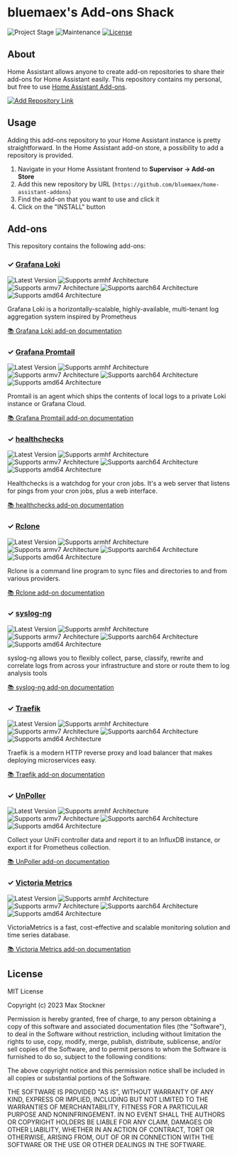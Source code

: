 # bluemaex's Add-ons Shack

![Project Stage][project-stage-shield]
![Maintenance][maintenance-shield]
[![License][license-shield]](LICENSE.md)

## About

Home Assistant allows anyone to create add-on repositories to share their
add-ons for Home Assistant easily. This repository contains my personal,
but free to use [Home Assistant Add-ons][ha-addons].

[![Add Repository Link][add-repository-image]][add-repository-button]

## Usage

Adding this add-ons repository to your Home Assistant instance is pretty
straightforward. In the Home Assistant add-on store, a possibility to
add a repository is provided.

1. Navigate in your Home Assistant frontend to **Supervisor -> Add-on Store**
1. Add this new repository by URL (`https://github.com/bluemaex/home-assistant-addons`)
1. Find the add-on that you want to use and click it
1. Click on the "INSTALL" button

## Add-ons

This repository contains the following add-ons:

### &#10003; [Grafana Loki][addon-grafana-loki]

![Latest Version][grafana-loki-version-shield]
![Supports armhf Architecture][grafana-loki-armhf-shield]
![Supports armv7 Architecture][grafana-loki-armv7-shield]
![Supports aarch64 Architecture][grafana-loki-aarch64-shield]
![Supports amd64 Architecture][grafana-loki-amd64-shield]

Grafana Loki is a horizontally-scalable, highly-available, multi-tenant log aggregation system inspired by Prometheus

[:books: Grafana Loki add-on documentation][addon-doc-grafana-loki]

### &#10003; [Grafana Promtail][addon-grafana-promtail]

![Latest Version][grafana-promtail-version-shield]
![Supports armhf Architecture][grafana-promtail-armhf-shield]
![Supports armv7 Architecture][grafana-promtail-armv7-shield]
![Supports aarch64 Architecture][grafana-promtail-aarch64-shield]
![Supports amd64 Architecture][grafana-promtail-amd64-shield]

Promtail is an agent which ships the contents of local logs to a private Loki instance or Grafana Cloud.

[:books: Grafana Promtail add-on documentation][addon-doc-grafana-promtail]

### &#10003; [healthchecks][addon-healthchecks]

![Latest Version][healthchecks-version-shield]
![Supports armhf Architecture][healthchecks-armhf-shield]
![Supports armv7 Architecture][healthchecks-armv7-shield]
![Supports aarch64 Architecture][healthchecks-aarch64-shield]
![Supports amd64 Architecture][healthchecks-amd64-shield]

Healthchecks is a watchdog for your cron jobs.
It's a web server that listens for pings from your cron jobs, plus a web interface.

[:books: healthchecks add-on documentation][addon-doc-healthchecks]

### &#10003; [Rclone][addon-rclone]

![Latest Version][rclone-version-shield]
![Supports armhf Architecture][rclone-armhf-shield]
![Supports armv7 Architecture][rclone-armv7-shield]
![Supports aarch64 Architecture][rclone-aarch64-shield]
![Supports amd64 Architecture][rclone-amd64-shield]

Rclone is a command line program to sync files and directories to and
from various providers.

[:books: Rclone add-on documentation][addon-doc-rclone]

### &#10003; [syslog-ng][addon-syslog-ng]

![Latest Version][syslog-ng-version-shield]
![Supports armhf Architecture][syslog-ng-armhf-shield]
![Supports armv7 Architecture][syslog-ng-armv7-shield]
![Supports aarch64 Architecture][syslog-ng-aarch64-shield]
![Supports amd64 Architecture][syslog-ng-amd64-shield]

syslog-ng allows you to flexibly collect, parse, classify, rewrite
and correlate logs from across your infrastructure and store or route
them to log analysis tools

[:books: syslog-ng add-on documentation][addon-doc-syslog-ng]

### &#10003; [Traefik][addon-traefik]

![Latest Version][traefik-version-shield]
![Supports armhf Architecture][traefik-armhf-shield]
![Supports armv7 Architecture][traefik-armv7-shield]
![Supports aarch64 Architecture][traefik-aarch64-shield]
![Supports amd64 Architecture][traefik-amd64-shield]

Traefik is a modern HTTP reverse proxy and load balancer that makes deploying
microservices easy.

[:books: Traefik add-on documentation][addon-doc-traefik]

### &#10003; [UnPoller][addon-unpoller]

![Latest Version][unpoller-version-shield]
![Supports armhf Architecture][unpoller-armhf-shield]
![Supports armv7 Architecture][unpoller-armv7-shield]
![Supports aarch64 Architecture][unpoller-aarch64-shield]
![Supports amd64 Architecture][unpoller-amd64-shield]

Collect your UniFi controller data and report it to an InfluxDB instance, or export it for Prometheus collection.

[:books: UnPoller add-on documentation][addon-doc-unpoller]

### &#10003; [Victoria Metrics][addon-victoriametrics]

![Latest Version][victoriametrics-version-shield]
![Supports armhf Architecture][victoriametrics-armhf-shield]
![Supports armv7 Architecture][victoriametrics-armv7-shield]
![Supports aarch64 Architecture][victoriametrics-aarch64-shield]
![Supports amd64 Architecture][victoriametrics-amd64-shield]

VictoriaMetrics is a fast, cost-effective and scalable monitoring solution and time series database.

[:books: Victoria Metrics add-on documentation][addon-doc-victoriametrics]


## License

MIT License

Copyright (c) 2023 Max Stockner

Permission is hereby granted, free of charge, to any person obtaining a copy
of this software and associated documentation files (the "Software"), to deal
in the Software without restriction, including without limitation the rights
to use, copy, modify, merge, publish, distribute, sublicense, and/or sell
copies of the Software, and to permit persons to whom the Software is
furnished to do so, subject to the following conditions:

The above copyright notice and this permission notice shall be included in all
copies or substantial portions of the Software.

THE SOFTWARE IS PROVIDED "AS IS", WITHOUT WARRANTY OF ANY KIND, EXPRESS OR
IMPLIED, INCLUDING BUT NOT LIMITED TO THE WARRANTIES OF MERCHANTABILITY,
FITNESS FOR A PARTICULAR PURPOSE AND NONINFRINGEMENT. IN NO EVENT SHALL THE
AUTHORS OR COPYRIGHT HOLDERS BE LIABLE FOR ANY CLAIM, DAMAGES OR OTHER
LIABILITY, WHETHER IN AN ACTION OF CONTRACT, TORT OR OTHERWISE, ARISING FROM,
OUT OF OR IN CONNECTION WITH THE SOFTWARE OR THE USE OR OTHER DEALINGS IN THE
SOFTWARE.

[add-repository-button]: https://my.home-assistant.io/redirect/supervisor_add_addon_repository/?repository_url=https://github.com/bluemaex/home-assistant-addons
[ha-addons]: https://www.home-assistant.io/addons/
[add-repository-image]: https://my.home-assistant.io/badges/supervisor_add_addon_repository.svg
[license-shield]: https://img.shields.io/github/license/bluemaex/home-assistant-addons.svg
[maintenance-shield]: https://img.shields.io/maintenance/yes/2023.svg
[project-stage-shield]: https://img.shields.io/badge/project%20stage-production%20ready-brightgreen.svg
[addon-grafana-loki]: https://github.com/bluemaex/home-assistant-addons/tree/grafana-loki-3.0.6
[addon-doc-grafana-loki]: https://github.com/bluemaex/home-assistant-addons/blob/grafana-loki-3.0.6/README.md
[grafana-loki-version-shield]: https://img.shields.io/badge/version-3.0.6-blue.svg
[grafana-loki-aarch64-shield]: https://img.shields.io/badge/aarch64-yes-green.svg
[grafana-loki-amd64-shield]: https://img.shields.io/badge/amd64-yes-green.svg
[grafana-loki-armhf-shield]: https://img.shields.io/badge/armhf-no-red.svg
[grafana-loki-armv7-shield]: https://img.shields.io/badge/armv7-no-red.svg
[addon-grafana-promtail]: https://github.com/bluemaex/home-assistant-addons/tree/grafana-promtail-3.0.6
[addon-doc-grafana-promtail]: https://github.com/bluemaex/home-assistant-addons/blob/grafana-promtail-3.0.6/README.md
[grafana-promtail-version-shield]: https://img.shields.io/badge/version-3.0.6-blue.svg
[grafana-promtail-aarch64-shield]: https://img.shields.io/badge/aarch64-yes-green.svg
[grafana-promtail-amd64-shield]: https://img.shields.io/badge/amd64-yes-green.svg
[grafana-promtail-armhf-shield]: https://img.shields.io/badge/armhf-no-red.svg
[grafana-promtail-armv7-shield]: https://img.shields.io/badge/armv7-no-red.svg
[addon-healthchecks]: https://github.com/bluemaex/home-assistant-addons/tree/healthchecks-3.1.1
[addon-doc-healthchecks]: https://github.com/bluemaex/home-assistant-addons/blob/healthchecks-3.1.1/README.md
[healthchecks-version-shield]: https://img.shields.io/badge/version-3.1.1-blue.svg
[healthchecks-aarch64-shield]: https://img.shields.io/badge/aarch64-yes-green.svg
[healthchecks-amd64-shield]: https://img.shields.io/badge/amd64-yes-green.svg
[healthchecks-armhf-shield]: https://img.shields.io/badge/armhf-no-red.svg
[healthchecks-armv7-shield]: https://img.shields.io/badge/armv7-no-red.svg
[addon-rclone]: https://github.com/bluemaex/home-assistant-addons/tree/rclone-3.1.4
[addon-doc-rclone]: https://github.com/bluemaex/home-assistant-addons/blob/rclone-3.1.4/README.md
[rclone-version-shield]: https://img.shields.io/badge/version-3.1.4-blue.svg
[rclone-aarch64-shield]: https://img.shields.io/badge/aarch64-yes-green.svg
[rclone-amd64-shield]: https://img.shields.io/badge/amd64-yes-green.svg
[rclone-armhf-shield]: https://img.shields.io/badge/armhf-no-red.svg
[rclone-armv7-shield]: https://img.shields.io/badge/armv7-yes-green.svg
[addon-syslog-ng]: https://github.com/bluemaex/home-assistant-addons/tree/syslog-ng-5.0.3
[addon-doc-syslog-ng]: https://github.com/bluemaex/home-assistant-addons/blob/syslog-ng-5.0.3/README.md
[syslog-ng-version-shield]: https://img.shields.io/badge/version-5.0.3-blue.svg
[syslog-ng-aarch64-shield]: https://img.shields.io/badge/aarch64-yes-green.svg
[syslog-ng-amd64-shield]: https://img.shields.io/badge/amd64-yes-green.svg
[syslog-ng-armhf-shield]: https://img.shields.io/badge/armhf-no-red.svg
[syslog-ng-armv7-shield]: https://img.shields.io/badge/armv7-no-red.svg
[addon-traefik]: https://github.com/bluemaex/home-assistant-addons/tree/traefik-4.2.4
[addon-doc-traefik]: https://github.com/bluemaex/home-assistant-addons/blob/traefik-4.2.4/README.md
[traefik-version-shield]: https://img.shields.io/badge/version-4.2.4-blue.svg
[traefik-aarch64-shield]: https://img.shields.io/badge/aarch64-yes-green.svg
[traefik-amd64-shield]: https://img.shields.io/badge/amd64-yes-green.svg
[traefik-armhf-shield]: https://img.shields.io/badge/armhf-no-red.svg
[traefik-armv7-shield]: https://img.shields.io/badge/armv7-yes-green.svg
[addon-unpoller]: https://github.com/bluemaex/home-assistant-addons/tree/unpoller-3.0.11
[addon-doc-unpoller]: https://github.com/bluemaex/home-assistant-addons/blob/unpoller-3.0.11/README.md
[unpoller-version-shield]: https://img.shields.io/badge/version-3.0.11-blue.svg
[unpoller-aarch64-shield]: https://img.shields.io/badge/aarch64-yes-green.svg
[unpoller-amd64-shield]: https://img.shields.io/badge/amd64-yes-green.svg
[unpoller-armhf-shield]: https://img.shields.io/badge/armhf-no-red.svg
[unpoller-armv7-shield]: https://img.shields.io/badge/armv7-yes-green.svg
[addon-victoriametrics]: https://github.com/bluemaex/home-assistant-addons/tree/victoriametrics-2.0.5
[addon-doc-victoriametrics]: https://github.com/bluemaex/home-assistant-addons/blob/victoriametrics-2.0.5/README.md
[victoriametrics-version-shield]: https://img.shields.io/badge/version-2.0.5-blue.svg
[victoriametrics-aarch64-shield]: https://img.shields.io/badge/aarch64-yes-green.svg
[victoriametrics-amd64-shield]: https://img.shields.io/badge/amd64-yes-green.svg
[victoriametrics-armhf-shield]: https://img.shields.io/badge/armhf-no-red.svg
[victoriametrics-armv7-shield]: https://img.shields.io/badge/armv7-yes-green.svg
